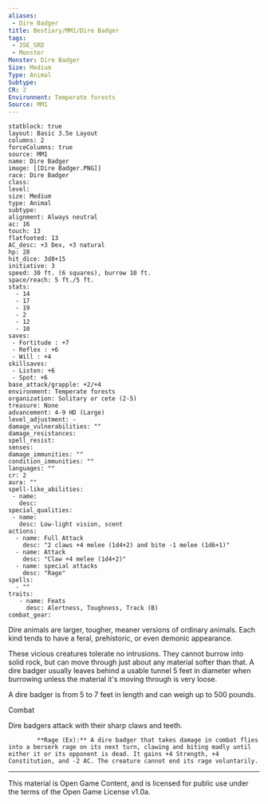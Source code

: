 ```yaml
---
aliases:
 - Dire Badger
title: Bestiary/MM1/Dire Badger
tags: 
 - 35E_SRD
 - Monster
Monster: Dire Badger
Size: Medium
Type: Animal
Subtype: 
CR: 2
Environnent: Temperate forests
Source: MM1
---
```


```statblock
statblock: true
layout: Basic 3.5e Layout
columns: 2
forceColumns: true
source: MM1 
name: Dire Badger
image: [[Dire Badger.PNG]]
race: Dire Badger
class: 
level: 
size: Medium
type: Animal
subtype: 
alignment: Always neutral
ac: 16
touch: 13
flatfooted: 13
AC_desc: +3 Dex, +3 natural
hp: 28
hit_dice: 3d8+15
initiative: 3
speed: 30 ft. (6 squares), burrow 10 ft.
space/reach: 5 ft./5 ft.
stats:
  - 14
  - 17
  - 19
  - 2
  - 12
  - 10
saves:
 - Fortitude : +7
 - Reflex : +6
 - Will : +4
skillsaves:
 - Listen: +6
 - Spot: +6
base_attack/grapple: +2/+4
environment: Temperate forests
organization: Solitary or cete (2-5)
treasure: None
advancement: 4-9 HD (Large)
level_adjustment: -
damage_vulnerabilities: ""
damage_resistances: 
spell_resist: 
senses: 
damage_immunities: ""
condition_immunities: ""
languages: ""
cr: 2
aura: ""
spell-like_abilities:
 - name: 
   desc: 
special_qualities:
 - name:
   desc: Low-light vision, scent
actions:
  - name: Full Attack
    desc: "2 claws +4 melee (1d4+2) and bite -1 melee (1d6+1)"
  - name: Attack
    desc: "Claw +4 melee (1d4+2)"
  - name: special attacks
    desc: "Rage"
spells:
  - ""
traits:
   - name: Feats
     desc: Alertness, Toughness, Track (B)
combat_gear:  
```


Dire animals are larger, tougher, meaner versions of ordinary animals. Each kind tends to have a feral, prehistoric, or even demonic appearance.

These vicious creatures tolerate no intrusions. They cannot burrow into solid rock, but can move through just about any material softer than that. A dire badger usually leaves behind a usable tunnel 5 feet in diameter when burrowing unless the material it's moving through is very loose.

A dire badger is from 5 to 7 feet in length and can weigh up to 500 pounds.

Combat

Dire badgers attack with their sharp claws and teeth.


            **Rage (Ex):** A dire badger that takes damage in combat flies into a berserk rage on its next turn, clawing and biting madly until either it or its opponent is dead. It gains +4 Strength, +4 Constitution, and -2 AC. The creature cannot end its rage voluntarily.

---

This material is Open Game Content, and is licensed for public use under the terms of the Open Game License v1.0a.
